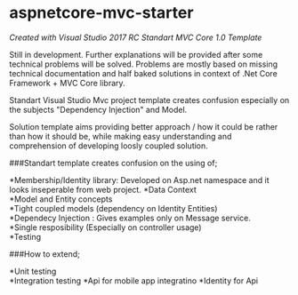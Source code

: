# aspnetcore-mvc-starter

*Created with Visual Studio 2017 RC Standart MVC Core 1.0 Template*

Still in development. Further explanations will be provided after some technical problems will be solved. Problems are mostly based on missing technical documentation and half baked solutions in context of .Net Core Framework + MVC Core library.



Standart Visual Studio Mvc project template creates confusion especially on the subjects "Dependency Injection" and Model.

Solution template aims providing better approach / how it could be rather than how it should be, while making easy understanding and comprehension of developing loosly coupled solution.


###Standart template creates confusion on the using of;

  *Membership/Identity library: Developed on Asp.net namespace and it looks inseperable from web project.
  *Data Context<br>
  *Model and Entity concepts<br>
  *Tight coupled models (dependency on Identity Entities)<br>
  *Dependecy Injection : Gives examples only on Message service.<br>
  *Single resposibility (Especially on controller usage)<br>
  *Testing<br>

###How to extend;

*Unit testing<br>
*Integration testing
*Api for mobile app integratino
*Identity for Api

